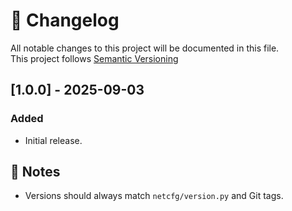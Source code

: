 # 📑 Changelog
All notable changes to this project will be documented in this file.  
This project follows [Semantic Versioning](https://semver.org/)


## [1.0.0] - 2025-09-03
### Added
- Initial release.


## 📌 Notes
- Versions should always match `netcfg/version.py` and Git tags.
